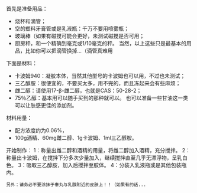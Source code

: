首先是准备用品：

- 烧杯和滴管；
- 空的塑料牙膏管或是乳液瓶：千万不要用喷雾瓶；
- 玻璃棒（如果有磁搅可能会更好，未测试磁搅是否可用；
- 厨房秤，和一个精确到毫克或1/10毫克的秤。
当然，以上这些只是最基本的用品，比如你可以把滴管换掉...（滴管真难用

下面是材料：

- 卡波姆940：凝胶本体，当然其他型号的卡波姆也可以用，不过也未测试；
- 三乙醇胺：很便宜的，不要买太多，用不完的，而且冻起来会有些麻烦；
- 雌二醇：请使用17-β-雌二醇，也就是CAS：50-28-2；
- 75％乙醇：基本用可以随手买到的那种就可以。
也可以准备一些甘油这一类可以让肤感更佳的添加剂。

材料用量：

- 配方浓度约为0.06%，
- 100g酒精、60mg雌二醇、1g卡波姆、1ml三乙醇胺。

开始制作：
1：称量出雌二醇和酒精的用量，将雌二醇加入酒精，充分搅拌。
2：称量出卡波姆，在搅拌下分多次少量加入，继续搅拌直至几乎无漂浮物，呈乳白色。
3：吸取三乙醇胺，加入后搅拌至胶体。
4：分装入乳液瓶或是其他包装瓶内。

    另外：请务必不要涂抹于睾丸与乳腺附近的皮肤上！！（如果有的话...